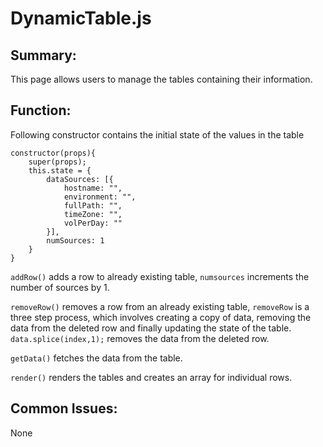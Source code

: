 # DynamicTable.js

## Summary: 
This page allows users to manage the tables containing their information.

## Function: 
Following constructor contains the initial state of the values in the table
```
constructor(props){
    super(props);
    this.state = {
        dataSources: [{
            hostname: "",
            environment: "",
            fullPath: "",
            timeZone: "",
            volPerDay: ""
        }],
        numSources: 1
    }
}
```

`addRow()` adds a row to already existing table, `numsources` increments the number of sources by 1.

`removeRow()` removes a row from an already existing table, `removeRow` is a three step process, which involves creating a copy of data,
removing the data from the deleted row and finally updating the state of the table.
`data.splice(index,1);` removes the data from the deleted row.

`getData()` fetches the data from the table.

`render()` renders the tables and creates an array for individual rows.

## Common Issues: 
None
